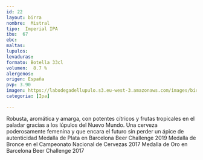 ```yaml
---
id: 22
layout: birra
nombre:  Mistral
tipo:  Imperial IPA
ibu:  67
ebc:
maltas: 
lupulos: 
levaduras: 
formato: Botella 33cl
volumen:  8.7 %
alergenos: 
origen: España
pvp: 3.90
imagen: https://labodegadellupulo.s3.eu-west-3.amazonaws.com/images/birras/mistral.jpg
categoria: [Ipa]

---
```

Robusta, aromática y amarga, con potentes cítricos y frutas tropicales en el paladar gracias a los lúpulos del Nuevo Mundo. Una cerveza poderosamente femenina y que encara el futuro sin perder un ápice de autenticidad
Medalla de Plata en Barcelona Beer Challenge 2019
Medalla de Bronce en el Campeonato Nacional de Cervezas 2017
Medalla de Oro en Barcelona Beer Challenge 2017
























